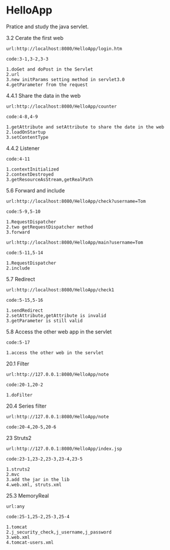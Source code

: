 # HelloApp
Pratice and study the java servlet.

3.2 Cerate the first web

	url:http://localhost:8080/HelloApp/login.htm

	code:3-1,3-2,3-3

	1.doGet and doPost in the Servlet
	2.url
	3.new initParams setting method in servlet3.0
	4.getParameter from the request


4.4.1 Share the data in the web

	url:http://localhost:8080/HelloApp/counter

	code:4-8,4-9

	1.getAttribute and setAttribute to share the date in the web
	2.loadOnStartup
	3.setContentType


4.4.2 Listener
	
	code:4-11

	1.contextInitialized
	2.contextDestroyed
	3.getResourceAsStream,getRealPath


5.6 Forward and include

	url:http://localhost:8080/HelloApp/check?username=Tom

	code:5-9,5-10

	1.RequestDispatcher
	2.two getRequestDispatcher method
	3.forward

	url:http://localhost:8080/HelloApp/main?username=Tom

	code:5-11,5-14

	1.RequestDispatcher
	2.include


5.7 Redirect

	url:http://localhost:8080/HelloApp/check1

	code:5-15,5-16

	1.sendRedirect
	2.setAttribute,getAttribute is invalid
	3.getParameter is still valid


5.8 Access the other web app in the servlet
	
	code:5-17

	1.access the other web in the servlet


20.1 Filter

	url:http://127.0.0.1:8080/HelloApp/note

	code:20-1,20-2

	1.doFilter


20.4 Series filter

	url:http://127.0.0.1:8080/HelloApp/note

	code:20-4,20-5,20-6


23 Struts2

	url:http://127.0.0.1:8080/HelloApp/index.jsp

	code:23-1,23-2,23-3,23-4,23-5

	1.struts2
	2.mvc
	3.add the jar in the lib
	4.web.xml, struts.xml


25.3 MemoryReal

	url:any

	code:25-1,25-2,25-3,25-4

	1.tomcat
	2.j_security_check,j_username,j_password
	3.web.xml
	4.tomcat-users.xml
